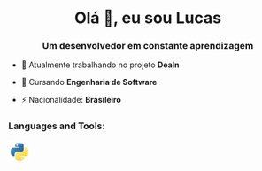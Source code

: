 <h1 align="center">Olá 👋, eu sou Lucas</h1>
<h3 align="center">Um desenvolvedor em constante aprendizagem</h3>

- 🔭 Atualmente trabalhando no projeto **Dealn**

- 🌱 Cursando **Engenharia de Software**

- ⚡ Nacionalidade: **Brasileiro**


<h3 align="left">Languages and Tools:</h3>
<p align="left"> <a href="https://www.python.org" target="_blank" rel="noreferrer"> <img src="https://raw.githubusercontent.com/devicons/devicon/master/icons/python/python-original.svg" alt="python" width="40" height="40"/> </a> </p>
